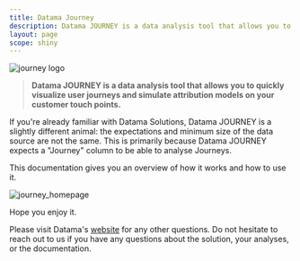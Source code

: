 ```yaml
---
title: Datama Journey
description: Datama JOURNEY is a data analysis tool that allows you to quickly visualize user journeys and simulate attribution models on your customer touch points.
layout: page
scope: shiny
---
```


![journey logo]({{site.url}}/{{site.baseurl}}/core_app/images/Datama-JOURNEY-Logo-2.png)

> **Datama JOURNEY is a data analysis tool that allows you to quickly visualize user journeys and simulate attribution models on your customer touch points.**

If you're already familiar with Datama Solutions, Datama JOURNEY is a slightly different animal: the expectations and minimum size of the data source are not the same. This is primarily because Datama JOURNEY expects a "Journey" column to be able to analyse Journeys.

This documentation gives you an overview of how it works and how to use it.

![journey_homepage]({{site.url}}/{{site.baseurl}}/core_app/images/journey.png)

Hope you enjoy it.

Please visit Datama's [website](https://Datama.fr/lets-talk/) for any other questions. Do not hesitate to reach out to us if you have any questions about the solution, your analyses, or the documentation. 